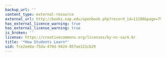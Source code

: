 ```yaml
---
backup_url: ''
content_type: external-resource
external_url: http://books.nap.edu/openbook.php?record_id=11100&page=79
has_external_licence_warning: true
has_external_license_warning: true
is_broken: ''
license: https://creativecommons.org/licenses/by-nc-sa/4.0/
title: '*How Students Learn*'
uid: fce2ee8a-75da-470d-9424-057ae121cb29
---
```

